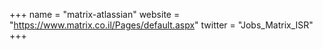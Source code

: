 +++
name = "matrix-atlassian"
website = "https://www.matrix.co.il/Pages/default.aspx"
twitter = "Jobs_Matrix_ISR"
+++